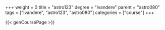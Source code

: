 +++
weight = 0
title = "astro123"
degree = "lvandere"
parent = "astro080"
tags = ["lvandere", "astro123", "astro080"]
categories = ["course"]
+++

{{< genCoursePage >}}
